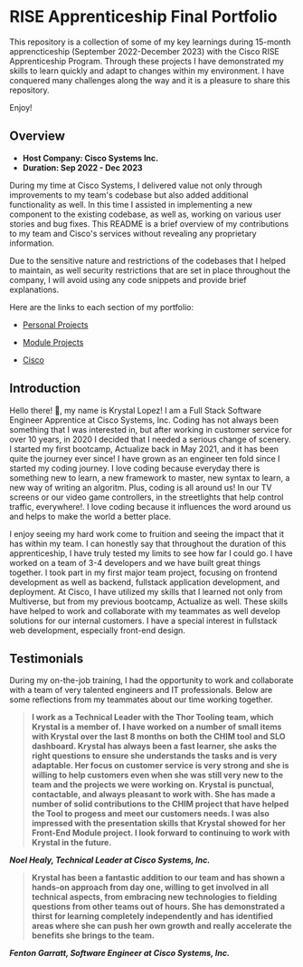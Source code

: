 # RISE Apprenticeship Final Portfolio

This repository is a collection of some of my key learnings during 15-month apprencticeship (September 2022-December 2023) with the Cisco RISE Apprenticeship Program. Through these projects I have demonstrated my skills to learn quickly and adapt to changes within my environment. I have conquered many challenges along the way and it is a pleasure to share this repository. 

Enjoy!

## Overview 

- <b>Host Company: Cisco Systems Inc.</b>
- <b>Duration: Sep 2022 - Dec 2023 </b>

During my time at Cisco Systems, I delivered value not only through improvements to my team's codebase but also added additional functionality as well. In this time I assisted in implementing a new component to the existing codebase, as well as, working on various user stories and bug fixes. This README is a brief overview of my contributions to my team and Cisco's services without revealing any proprietary information. 

Due to the sensitive nature and restrictions of the codebases that I helped to maintain, as well security restrictions that are set in place throughout the company, I will avoid using any code snippets and provide brief explanations. 

Here are the links to each section of my portfolio:

- [Personal Projects](https://github.com/krystallopez/kl-portfolio/tree/main/Personal%20Projects)

- [Module Projects](https://github.com/krystallopez/kl-portfolio/tree/main/Module%20Projects)

- [Cisco](https://github.com/krystallopez/kl-portfolio/tree/main/Cisco)


## Introduction

Hello there! :wave:, my name is Krystal Lopez! I am a Full Stack Software Engineer Apprentice at Cisco Systems, Inc. Coding has not always been something that I was interested in, but after working in customer service for over 10 years, in 2020 I decided that I needed a serious change of scenery. I started my first bootcamp, Actualize back in May 2021, and it has been quite the journey ever since! I have grown as an engineer ten fold since I started my coding journey. I love coding because everyday there is something new to learn, a new framework to master, new syntax to learn, a new way of writing an algoritm. Plus, coding is all around us! In our TV screens or our video game controllers, in the streetlights that help control traffic, everywhere!. I love coding because it influences the word around us and helps to make the world a better place. 

I enjoy seeing my hard work come to fruition and seeing the impact that it has within my team. I can honestly say that throughout the duration of this apprenticeship, I have truly tested my limits to see how far I could go. I have worked on a team of 3-4 developers and we have built great things together.  I took part in my first major team project, focusing on frontend development as well as backend, fullstack application development, and deployment. At Cisco, I have utilized my skills that I learned not only from Multiverse, but from my previous bootcamp, Actualize as well. These skills have helped to work and collaborate with my teammates as well develop solutions for our internal customers. I have a special interest in fullstack web development, especially front-end design. 

## Testimonials

During my on-the-job training, I had the opportunity to work and collaborate with a team of very talented engineers and IT professionals. Below are some reflections from my teammates about our time working together. 
<br>

> <p><b>I work as a Technical Leader with the Thor Tooling team, which Krystal is a member of. I have worked on a number of small items with Krystal over the last 8 months on both the CHIM tool and SLO dashboard. Krystal has always been a fast learner, she asks the right questions to ensure she understands the tasks and is very adaptable. Her focus on customer service is very strong and she is willing to help customers even when she was still very new to the team and the projects we were working on. Krystal is punctual, contactable, and always pleasant to work with. She has made a number of solid contributions to the CHIM project that have helped the Tool to progess and meet our customers needs. I was also impressed with the presentation skills that Krystal showed for her Front-End Module project. I look forward to continuing to work with Krystal in the future. 
</b></p>
<b><i> Noel Healy, Technical Leader at Cisco Systems, Inc. </i></b>

> <p><b>Krystal has been a fantastic addition to our team and has shown a hands-on approach from day one, willing to get involved in all technical aspects, from embracing new technologies to fielding questions from other teams out of hours. She has demonstrated a thirst for learning completely independently and has identified areas where she can push her own growth and really accelerate the benefits she brings to the team.</b></p>
<p><b><i>Fenton Garratt, Software Engineer at Cisco Systems, Inc.</b></i></p>

